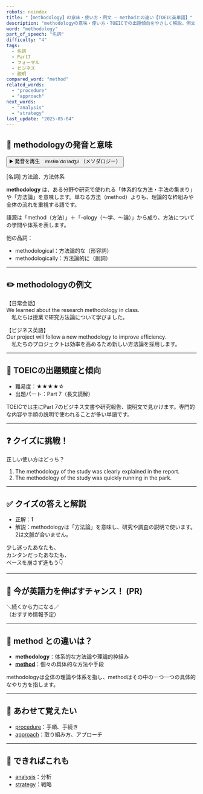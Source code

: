 ```yaml
---
robots: noindex
title: "【methodology】の意味・使い方・例文 ― methodとの違い【TOEIC英単語】"
description: "methodologyの意味・使い方・TOEICでの出題傾向をやさしく解説。例文・クイズ付きでmethodとの違いもわかりやすく学べます。"
word: "methodology"
part_of_speech: "名詞"
difficulty: "4"
tags:
  - 名詞
  - Part7
  - フォーマル
  - ビジネス
  - 説明
compared_word: "method"
related_words:
  - "procedure"
  - "approach"
next_words:
  - "analysis"
  - "strategy"
last_update: "2025-05-04"
---
```


## 🔰 methodologyの発音と意味

<button class="play-audio" onclick="playTTS('methodology')">
  <span class="play-audio-main">
    ▶️ 発音を再生　/mɛθəˈdɑːlədʒi/
  </span>
  <span class="play-audio-sub">
    （メソダロジー）
  </span>
</button>

[名詞] 方法論、方法体系

**methodology** は、ある分野や研究で使われる「体系的な方法・手法の集まり」や「方法論」を意味します。単なる方法（method）よりも、理論的な枠組みや全体の流れを重視する語です。

語源は「method（方法）」＋「-ology（～学、～論）」から成り、方法についての学問や体系を表します。

他の品詞：  
- methodological：方法論的な（形容詞）
- methodologically：方法論的に（副詞）

---

## ✏️ methodologyの例文

【日常会話】  
We learned about the research methodology in class.  
　私たちは授業で研究方法論について学びました。

【ビジネス英語】  
Our project will follow a new methodology to improve efficiency.  
　私たちのプロジェクトは効率を高めるため新しい方法論を採用します。

---

## 🎯 TOEICの出題頻度と傾向

- 難易度：★★★★☆
- 出題パート：Part 7（長文読解）

TOEICでは主にPart 7のビジネス文書や研究報告、説明文で見かけます。専門的な内容や手順の説明で使われることが多い単語です。

---

## ❓ クイズに挑戦！

正しい使い方はどっち？

1. The methodology of the study was clearly explained in the report.  
2. The methodology of the study was quickly running in the park.

---

## ✅ クイズの答えと解説

- 正解：**1**
- 解説：methodologyは「方法論」を意味し、研究や調査の説明で使います。2は文脈が合いません。

少し迷ったあなたも、  
カンタンだったあなたも、  
ペースを崩さず進もう👇️

---

## 🚀 今が英語力を伸ばすチャンス！ (PR)

<div class="info-center">
＼続くから力になる／<br>  
（おすすめ情報予定）
</div>

---

## 🤔  method との違いは？

- **methodology**：体系的な方法論や理論的枠組み
- **[method](/word/method/)**：個々の具体的な方法や手段

methodologyは全体の理論や体系を指し、methodはその中の一つ一つの具体的なやり方を指します。

---

## 🧩 あわせて覚えたい

- [procedure](/word/procedure/)：手順、手続き
- [approach](/word/approach/)：取り組み方、アプローチ

---

## 📖 できればこれも

- [analysis](/word/analysis/)：分析
- [strategy](/word/strategy/)：戦略

<!-- cvid: aid18_bid33 -->

